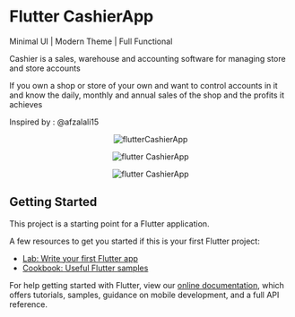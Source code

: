 # Flutter CashierApp
Minimal UI | Modern Theme | Full Functional

Cashier is a sales, warehouse and accounting software for managing store and store accounts

 If you own a shop or store of your own and want to control accounts in it and know the daily, monthly and annual sales of the shop and the profits it achieves

Inspired by : @afzalali15

<p align="center">
  <img src="razqi1.png" alt="flutterCashierApp" title="Screenshot">
</p>

<p align="center">
  <img src="razqi2.png" alt="flutter CashierApp" title="Screenshot">
</p>

<p align="center">
  <img src="razqi3.png" alt="flutter CashierApp" title="Screenshot">
</p>


## Getting Started

This project is a starting point for a Flutter application.

A few resources to get you started if this is your first Flutter project:

- [Lab: Write your first Flutter app](https://flutter.dev/docs/get-started/codelab)
- [Cookbook: Useful Flutter samples](https://flutter.dev/docs/cookbook)

For help getting started with Flutter, view our
[online documentation](https://flutter.dev/docs), which offers tutorials,
samples, guidance on mobile development, and a full API reference.
